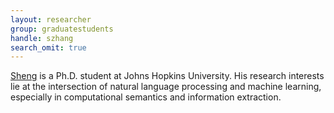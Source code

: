 ```yaml
---
layout: researcher
group: graduatestudents
handle: szhang
search_omit: true
---
```


[Sheng](http://www.cs.jhu.edu/~s.zhang/) is a Ph.D. student at Johns Hopkins University. His research interests lie at the intersection of natural language processing and machine learning, especially in computational semantics and information extraction.
